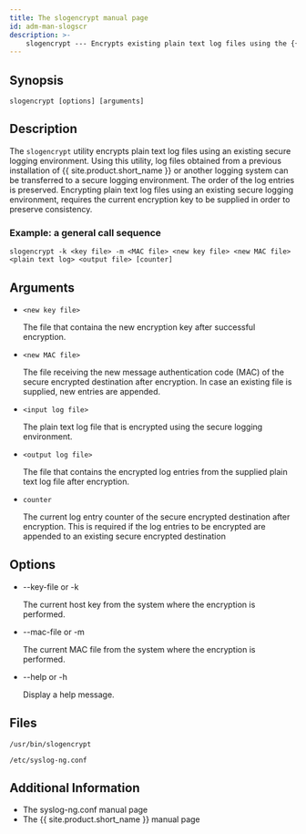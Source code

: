 ```yaml
---
title: The slogencrypt manual page
id: adm-man-slogscr
description: >-
    slogencrypt --- Encrypts existing plain text log files using the {{ site.product.short_name }} secure logging environment.
---
```


## Synopsis

```
slogencrypt [options] [arguments]
```

## Description

The `slogencrypt` utility encrypts plain text log files using an existing secure logging environment. Using this utility, log files obtained from a previous installation of {{ site.product.short_name }} or another logging system can be transferred to a secure logging environment. The order of the log entries is preserved. Encrypting plain text log files using an existing secure logging environment, requires the current encryption key to be supplied in order to preserve consistency.

### Example: a general call sequence

```
slogencrypt -k <key file> -m <MAC file> <new key file> <new MAC file> <plain text log> <output file> [counter]
```

## Arguments

* `<new key file>`

    The file that containa the new encryption key after successful encryption.

* `<new MAC file>`

    The file receiving the new message authentication code (MAC) of the secure encrypted destination after encryption. In case an existing file is supplied, new entries are appended.

* `<input log file>`

    The plain text log file that is encrypted using the secure logging environment.

* `<output log file>`

    The file that contains the encrypted log entries from the supplied plain text log file after encryption.

* `counter`

    The current log entry counter of the secure encrypted destination after encryption. This is required if the log entries to be encrypted are appended to an existing secure encrypted destination

## Options

* --key-file or -k

    The current host key from the system where the encryption is performed.

* --mac-file or -m

    The current MAC file from the system where the encryption is performed.

* --help or -h

    Display a help message.

## Files

`/usr/bin/slogencrypt`

`/etc/syslog-ng.conf`

## Additional Information

* The syslog-ng.conf manual page
* The {{ site.product.short_name }} manual page
